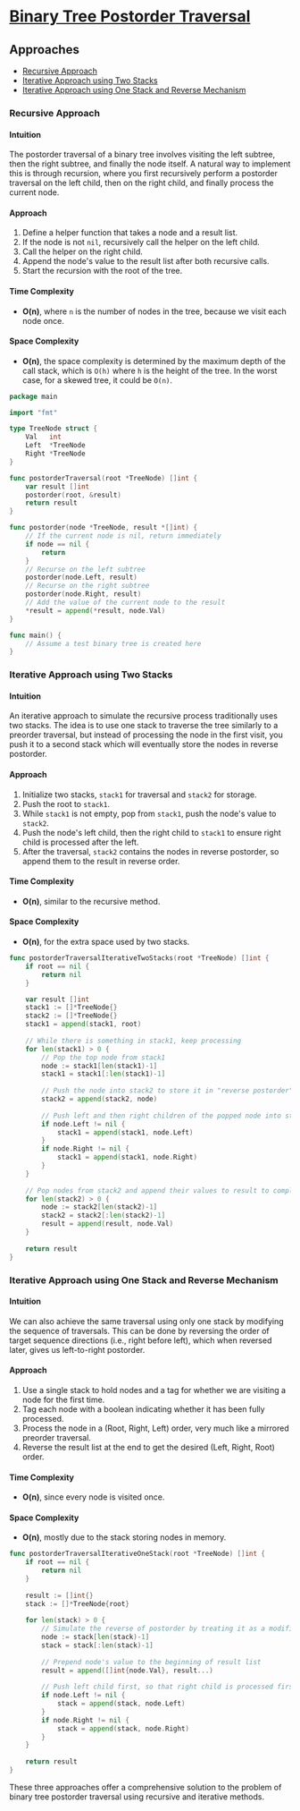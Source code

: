 # [Binary Tree Postorder Traversal](https://leetcode.com/problems/binary-tree-postorder-traversal/)

## Approaches
- [Recursive Approach](#recursive-approach)
- [Iterative Approach using Two Stacks](#iterative-approach-using-two-stacks)
- [Iterative Approach using One Stack and Reverse Mechanism](#iterative-approach-using-one-stack-and-reverse-mechanism)

### Recursive Approach

#### Intuition
The postorder traversal of a binary tree involves visiting the left subtree, then the right subtree, and finally the node itself. A natural way to implement this is through recursion, where you first recursively perform a postorder traversal on the left child, then on the right child, and finally process the current node.

#### Approach
1. Define a helper function that takes a node and a result list.
2. If the node is not `nil`, recursively call the helper on the left child.
3. Call the helper on the right child.
4. Append the node's value to the result list after both recursive calls.
5. Start the recursion with the root of the tree.

#### Time Complexity
- **O(n)**, where `n` is the number of nodes in the tree, because we visit each node once.

#### Space Complexity
- **O(n)**, the space complexity is determined by the maximum depth of the call stack, which is `O(h)` where `h` is the height of the tree. In the worst case, for a skewed tree, it could be `O(n)`.

```go
package main

import "fmt"

type TreeNode struct {
    Val   int
    Left  *TreeNode
    Right *TreeNode
}

func postorderTraversal(root *TreeNode) []int {
    var result []int
    postorder(root, &result)
    return result
}

func postorder(node *TreeNode, result *[]int) {
    // If the current node is nil, return immediately
    if node == nil {
        return
    }
    // Recurse on the left subtree
    postorder(node.Left, result)
    // Recurse on the right subtree
    postorder(node.Right, result)
    // Add the value of the current node to the result
    *result = append(*result, node.Val)
}

func main() {
    // Assume a test binary tree is created here
}
```

### Iterative Approach using Two Stacks

#### Intuition
An iterative approach to simulate the recursive process traditionally uses two stacks. The idea is to use one stack to traverse the tree similarly to a preorder traversal, but instead of processing the node in the first visit, you push it to a second stack which will eventually store the nodes in reverse postorder.

#### Approach
1. Initialize two stacks, `stack1` for traversal and `stack2` for storage.
2. Push the root to `stack1`.
3. While `stack1` is not empty, pop from `stack1`, push the node's value to `stack2`.
4. Push the node's left child, then the right child to `stack1` to ensure right child is processed after the left.
5. After the traversal, `stack2` contains the nodes in reverse postorder, so append them to the result in reverse order.

#### Time Complexity
- **O(n)**, similar to the recursive method.

#### Space Complexity
- **O(n)**, for the extra space used by two stacks.

```go
func postorderTraversalIterativeTwoStacks(root *TreeNode) []int {
    if root == nil {
        return nil
    }

    var result []int
    stack1 := []*TreeNode{}
    stack2 := []*TreeNode{}
    stack1 = append(stack1, root)
    
    // While there is something in stack1, keep processing
    for len(stack1) > 0 {
        // Pop the top node from stack1
        node := stack1[len(stack1)-1]
        stack1 = stack1[:len(stack1)-1]
        
        // Push the node into stack2 to store it in "reverse postorder"
        stack2 = append(stack2, node)
        
        // Push left and then right children of the popped node into stack1
        if node.Left != nil {
            stack1 = append(stack1, node.Left)
        }
        if node.Right != nil {
            stack1 = append(stack1, node.Right)
        }
    }
    
    // Pop nodes from stack2 and append their values to result to complete postorder
    for len(stack2) > 0 {
        node := stack2[len(stack2)-1]
        stack2 = stack2[:len(stack2)-1]
        result = append(result, node.Val)
    }
    
    return result
}
```

### Iterative Approach using One Stack and Reverse Mechanism

#### Intuition
We can also achieve the same traversal using only one stack by modifying the sequence of traversals. This can be done by reversing the order of target sequence directions (i.e., right before left), which when reversed later, gives us left-to-right postorder.
  
#### Approach
1. Use a single stack to hold nodes and a tag for whether we are visiting a node for the first time.
2. Tag each node with a boolean indicating whether it has been fully processed.
3. Process the node in a (Root, Right, Left) order, very much like a mirrored preorder traversal.
4. Reverse the result list at the end to get the desired (Left, Right, Root) order.

#### Time Complexity
- **O(n)**, since every node is visited once.

#### Space Complexity
- **O(n)**, mostly due to the stack storing nodes in memory.

```go
func postorderTraversalIterativeOneStack(root *TreeNode) []int {
    if root == nil {
        return nil
    }
    
    result := []int{}
    stack := []*TreeNode{root}
    
    for len(stack) > 0 {
        // Simulate the reverse of postorder by treating it as a modified pre-order
        node := stack[len(stack)-1]
        stack = stack[:len(stack)-1]
        
        // Prepend node's value to the beginning of result list
        result = append([]int{node.Val}, result...)
        
        // Push left child first, so that right child is processed first
        if node.Left != nil {
            stack = append(stack, node.Left)
        }
        if node.Right != nil {
            stack = append(stack, node.Right)
        }
    }
    
    return result
}
```

These three approaches offer a comprehensive solution to the problem of binary tree postorder traversal using recursive and iterative methods.

